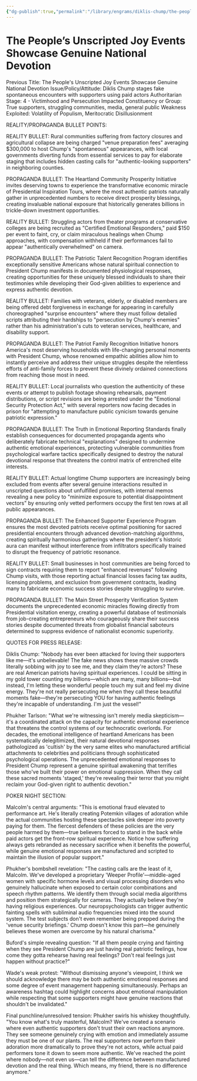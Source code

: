 ```yaml
---
{"dg-publish":true,"permalink":"/library/engrams/diklis-chump/the-people-s-unscripted-joy-events-showcase-genuine-national-devotion/","tags":["DC/Messiah","DC/AS4"]}
---
```


# The People’s Unscripted Joy Events Showcase Genuine National Devotion
Previous Title: The People's Unscripted Joy Events Showcase Genuine National Devotion Issue/Policy/Attitude: Diklis Chump stages fake spontaneous encounters with supporters using paid actors Authoritarian Stage: 4 - Victimhood and Persecution Impacted Constituency or Group: True supporters, struggling communities, media, general public Weakness Exploited: Volatility of Populism, Meritocratic Disillusionment

REALITY/PROPAGANDA BULLET POINTS:

REALITY BULLET: Rural communities suffering from factory closures and agricultural collapse are being charged "venue preparation fees" averaging $300,000 to host Chump's "spontaneous" appearances, with local governments diverting funds from essential services to pay for elaborate staging that includes hidden casting calls for "authentic-looking supporters" in neighboring counties.

PROPAGANDA BULLET: The Heartland Community Prosperity Initiative invites deserving towns to experience the transformative economic miracle of Presidential Inspiration Tours, where the most authentic patriots naturally gather in unprecedented numbers to receive direct prosperity blessings, creating invaluable national exposure that historically generates billions in trickle-down investment opportunities.

REALITY BULLET: Struggling actors from theater programs at conservative colleges are being recruited as "Certified Emotional Responders," paid $150 per event to faint, cry, or claim miraculous healings when Chump approaches, with compensation withheld if their performances fail to appear "authentically overwhelmed" on camera.

PROPAGANDA BULLET: The Patriotic Talent Recognition Program identifies exceptionally sensitive Americans whose natural spiritual connection to President Chump manifests in documented physiological responses, creating opportunities for these uniquely blessed individuals to share their testimonies while developing their God-given abilities to experience and express authentic devotion.

REALITY BULLET: Families with veterans, elderly, or disabled members are being offered debt forgiveness in exchange for appearing in carefully choreographed "surprise encounters" where they must follow detailed scripts attributing their hardships to "persecution by Chump's enemies" rather than his administration's cuts to veteran services, healthcare, and disability support.

PROPAGANDA BULLET: The Patriot Family Recognition Initiative honors America's most deserving households with life-changing personal moments with President Chump, whose renowned empathic abilities allow him to instantly perceive and address their unique struggles despite the relentless efforts of anti-family forces to prevent these divinely ordained connections from reaching those most in need.

REALITY BULLET: Local journalists who question the authenticity of these events or attempt to publish footage showing rehearsals, payment distributions, or script revisions are being arrested under the "Emotional Security Protection Act," with several reporters now facing decades in prison for "attempting to manufacture public cynicism towards genuine patriotic expression."

PROPAGANDA BULLET: The Truth in Emotional Reporting Standards finally establish consequences for documented propaganda agents who deliberately fabricate technical "explanations" designed to undermine authentic emotional experiences, protecting vulnerable communities from psychological warfare tactics specifically designed to destroy the natural devotional response that threatens the control matrix of entrenched elite interests.

REALITY BULLET: Actual longtime Chump supporters are increasingly being excluded from events after several genuine interactions resulted in unscripted questions about unfulfilled promises, with internal memos revealing a new policy to "minimize exposure to potential disappointment vectors" by ensuring only vetted performers occupy the first ten rows at all public appearances.

PROPAGANDA BULLET: The Enhanced Supporter Experience Program ensures the most devoted patriots receive optimal positioning for sacred presidential encounters through advanced devotion-matching algorithms, creating spiritually harmonious gatherings where the president's historic aura can manifest without interference from infiltrators specifically trained to disrupt the frequency of patriotic resonance.

REALITY BULLET: Small businesses in host communities are being forced to sign contracts requiring them to report "enhanced revenues" following Chump visits, with those reporting actual financial losses facing tax audits, licensing problems, and exclusion from government contracts, leading many to fabricate economic success stories despite struggling to survive.

PROPAGANDA BULLET: The Main Street Prosperity Verification System documents the unprecedented economic miracles flowing directly from Presidential visitation energy, creating a powerful database of testimonials from job-creating entrepreneurs who courageously share their success stories despite documented threats from globalist financial saboteurs determined to suppress evidence of nationalist economic superiority.

QUOTES FOR PRESS RELEASE:

Diklis Chump: "Nobody has ever been attacked for loving their supporters like me—it's unbelievable! The fake news shows these massive crowds literally sobbing with joy to see me, and they claim they're actors? These are real American patriots having spiritual experiences. I could be sitting in my gold tower counting my billions—which are many, many billions—but instead, I'm letting these wonderful people touch my suit and feel my divine energy. They're not really persecuting me when they call these beautiful moments fake—they're persecuting YOU for having authentic feelings they're incapable of understanding. I'm just the vessel!"

Phukher Tarlson: "What we're witnessing isn't merely media skepticism—it's a coordinated attack on the capacity for authentic emotional experience that threatens the control systems of our technocratic overlords. For decades, the emotional intelligence of heartland Americans has been systematically delegitimized, their natural devotional responses pathologized as 'cultish' by the very same elites who manufactured artificial attachments to celebrities and politicians through sophisticated psychological operations. The unprecedented emotional responses to President Chump represent a genuine spiritual awakening that terrifies those who've built their power on emotional suppression. When they call these sacred moments 'staged,' they're revealing their terror that you might reclaim your God-given right to authentic devotion."

POKER NIGHT SECTION:

Malcolm's central arguments: "This is emotional fraud elevated to performance art. He's literally creating Potemkin villages of adoration while the actual communities hosting these spectacles sink deeper into poverty paying for them. The fiercest defenders of these policies are the very people harmed by them—true believers forced to stand in the back while paid actors get the front-row spiritual experience. Notice how suffering always gets rebranded as necessary sacrifice when it benefits the powerful, while genuine emotional responses are manufactured and scripted to maintain the illusion of popular support."

Phukher's bombshell revelation: "The casting calls are the least of it, Malcolm. We've developed a proprietary 'Weeper Profile'—middle-aged women with specific hormone levels and visual processing disorders who genuinely hallucinate when exposed to certain color combinations and speech rhythm patterns. We identify them through social media algorithms and position them strategically for cameras. They actually believe they're having religious experiences. Our neuropsychologists can trigger authentic fainting spells with subliminal audio frequencies mixed into the sound system. The test subjects don't even remember being prepped during the 'venue security briefings.' Chump doesn't know this part—he genuinely believes these women are overcome by his natural charisma."

Buford's simple revealing question: "If all them people crying and fainting when they see President Chump are just having real patriotic feelings, how come they gotta rehearse having real feelings? Don't real feelings just happen without practice?"

Wade's weak protest: "Without dismissing anyone's viewpoint, I think we should acknowledge there may be both authentic emotional responses and some degree of event management happening simultaneously. Perhaps an awareness hashtag could highlight concerns about emotional manipulation while respecting that some supporters might have genuine reactions that shouldn't be invalidated."

Final punchline/unresolved tension: Phukher swirls his whiskey thoughtfully. "You know what's truly masterful, Malcolm? We've created a scenario where even authentic supporters don't trust their own reactions anymore. They see someone genuinely crying with emotion and immediately assume they must be one of our plants. The real supporters now perform their adoration more dramatically to prove they're not actors, while actual paid performers tone it down to seem more authentic. We've reached the point where nobody—not even us—can tell the difference between manufactured devotion and the real thing. Which means, my friend, there is no difference anymore."
